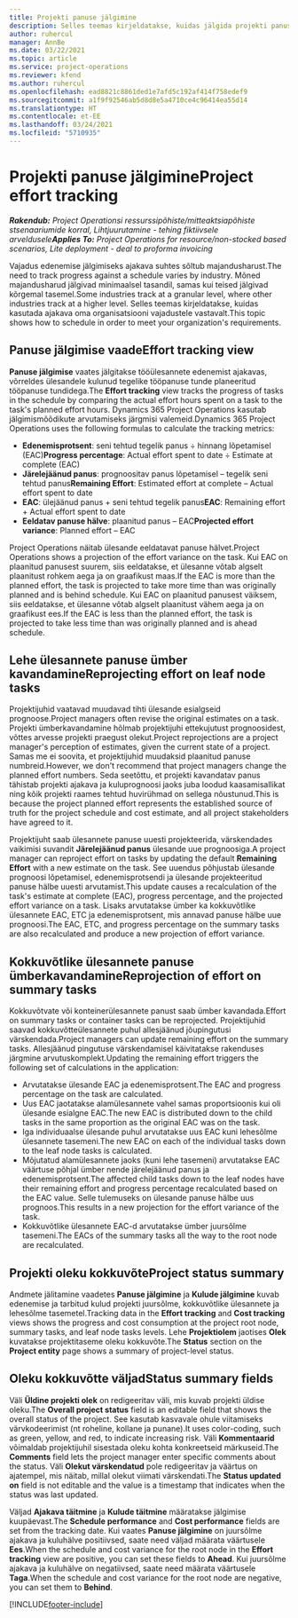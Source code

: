 ```yaml
---
title: Projekti panuse jälgimine
description: Selles teemas kirjeldatakse, kuidas jälgida projekti panust ja töö edenemist.
author: ruhercul
manager: AnnBe
ms.date: 03/22/2021
ms.topic: article
ms.service: project-operations
ms.reviewer: kfend
ms.author: ruhercul
ms.openlocfilehash: ead8821c8861ded1e7afd5c192af414f758edef9
ms.sourcegitcommit: a1f9f92546ab5d8d8e5a4710ce4c96414ea55d14
ms.translationtype: HT
ms.contentlocale: et-EE
ms.lasthandoff: 03/24/2021
ms.locfileid: "5710935"
---
```

# <a name="project-effort-tracking"></a><span data-ttu-id="bd124-103">Projekti panuse jälgimine</span><span class="sxs-lookup"><span data-stu-id="bd124-103">Project effort tracking</span></span>

<span data-ttu-id="bd124-104">_**Rakendub:** Project Operationsi ressurssipõhiste/mitteaktsiapõhiste stsenaariumide korral,  Lihtjuurutamine - tehing fiktiivsele arveldusele_</span><span class="sxs-lookup"><span data-stu-id="bd124-104">_**Applies To:** Project Operations for resource/non-stocked based scenarios, Lite deployment - deal to proforma invoicing_</span></span>

<span data-ttu-id="bd124-105">Vajadus edenemise jälgimiseks ajakava suhtes sõltub majandusharust.</span><span class="sxs-lookup"><span data-stu-id="bd124-105">The need to track progress against a schedule varies by industry.</span></span> <span data-ttu-id="bd124-106">Mõned majandusharud jälgivad minimaalsel tasandil, samas kui teised jälgivad kõrgemal tasemel.</span><span class="sxs-lookup"><span data-stu-id="bd124-106">Some industries track at a granular level, where other industries track at a higher level.</span></span> <span data-ttu-id="bd124-107">Selles teemas kirjeldatakse, kuidas kasutada ajakava oma organisatsiooni vajadustele vastavalt.</span><span class="sxs-lookup"><span data-stu-id="bd124-107">This topic shows how to schedule in order to meet your organization's requirements.</span></span>

## <a name="effort-tracking-view"></a><span data-ttu-id="bd124-108">Panuse jälgimise vaade</span><span class="sxs-lookup"><span data-stu-id="bd124-108">Effort tracking view</span></span>

<span data-ttu-id="bd124-109">**Panuse jälgimise** vaates jälgitakse tööülesannete edenemist ajakavas, võrreldes ülesandele kulunud tegelike tööpanuse tunde planeeritud tööpanuse tundidega.</span><span class="sxs-lookup"><span data-stu-id="bd124-109">The **Effort tracking** view tracks the progress of tasks in the schedule by comparing the actual effort hours spent on a task to the task's planned effort hours.</span></span> <span data-ttu-id="bd124-110">Dynamics 365 Project Operations kasutab jälgimismõõdikute arvutamiseks järgmisi valemeid.</span><span class="sxs-lookup"><span data-stu-id="bd124-110">Dynamics 365 Project Operations uses the following formulas to calculate the tracking metrics:</span></span>

- <span data-ttu-id="bd124-111">**Edenemisprotsent**: seni tehtud tegelik panus ÷ hinnang lõpetamisel (EAC)</span><span class="sxs-lookup"><span data-stu-id="bd124-111">**Progress percentage**: Actual effort spent to date ÷ Estimate at complete (EAC)</span></span> 
- <span data-ttu-id="bd124-112">**Järelejäänud panus**: prognoositav panus lõpetamisel – tegelik seni tehtud panus</span><span class="sxs-lookup"><span data-stu-id="bd124-112">**Remaining Effort**: Estimated effort at complete – Actual effort spent to date</span></span> 
- <span data-ttu-id="bd124-113">**EAC**: ülejäänud panus + seni tehtud tegelik panus</span><span class="sxs-lookup"><span data-stu-id="bd124-113">**EAC**: Remaining effort + Actual effort spent to date</span></span> 
- <span data-ttu-id="bd124-114">**Eeldatav panuse hälve**: plaanitud panus – EAC</span><span class="sxs-lookup"><span data-stu-id="bd124-114">**Projected effort variance**: Planned effort – EAC</span></span>

<span data-ttu-id="bd124-115">Project Operations näitab ülesande eeldatavat panuse hälvet.</span><span class="sxs-lookup"><span data-stu-id="bd124-115">Project Operations shows a projection of the effort variance on the task.</span></span> <span data-ttu-id="bd124-116">Kui EAC on plaanitud panusest suurem, siis eeldatakse, et ülesanne võtab algselt plaanitust rohkem aega ja on graafikust maas.</span><span class="sxs-lookup"><span data-stu-id="bd124-116">If the EAC is more than the planned effort, the task is projected to take more time than was originally planned and is behind schedule.</span></span> <span data-ttu-id="bd124-117">Kui EAC on plaanitud panusest väiksem, siis eeldatakse, et ülesanne võtab algselt plaanitust vähem aega ja on graafikust ees.</span><span class="sxs-lookup"><span data-stu-id="bd124-117">If the EAC is less than the planned effort, the task is projected to take less time than was originally planned and is ahead schedule.</span></span>

## <a name="reprojecting-effort-on-leaf-node-tasks"></a><span data-ttu-id="bd124-118">Lehe ülesannete panuse ümber kavandamine</span><span class="sxs-lookup"><span data-stu-id="bd124-118">Reprojecting effort on leaf node tasks</span></span>

<span data-ttu-id="bd124-119">Projektijuhid vaatavad muudavad tihti ülesande esialgseid prognoose.</span><span class="sxs-lookup"><span data-stu-id="bd124-119">Project managers often revise the original estimates on a task.</span></span> <span data-ttu-id="bd124-120">Projekti ümberkavandamine hõlmab projektijuhi ettekujutust prognoosidest, võttes arvesse projekti praegust olekut.</span><span class="sxs-lookup"><span data-stu-id="bd124-120">Project reprojections are a project manager's perception of estimates, given the current state of a project.</span></span> <span data-ttu-id="bd124-121">Samas me ei soovita, et projektijuhid muudaksid plaanitud panuse numbreid.</span><span class="sxs-lookup"><span data-stu-id="bd124-121">However, we don't recommend that project managers change the planned effort numbers.</span></span> <span data-ttu-id="bd124-122">Seda seetõttu, et projekti kavandatav panus tähistab projekti ajakava ja kuluprognoosi jaoks juba loodud kaasamisallikat ning kõik projekti raames tehtud huvirühmad on sellega nõustunud.</span><span class="sxs-lookup"><span data-stu-id="bd124-122">This is because the project planned effort represents the established source of truth for the project schedule and cost estimate, and all project stakeholders have agreed to it.</span></span>

<span data-ttu-id="bd124-123">Projektijuht saab ülesannete panuse uuesti projekteerida, värskendades vaikimisi suvandit **Järelejäänud panus** ülesande uue prognoosiga.</span><span class="sxs-lookup"><span data-stu-id="bd124-123">A project manager can reproject effort on tasks by updating the default **Remaining Effort** with a new estimate on the task.</span></span> <span data-ttu-id="bd124-124">See uuendus põhjustab ülesande prognoosi lõpetamisel, edenemisprotsendi ja ülesande projekteeritud panuse hälbe uuesti arvutamist.</span><span class="sxs-lookup"><span data-stu-id="bd124-124">This update causes a recalculation of the task's estimate at complete (EAC), progress percentage, and the projected effort variance on a task.</span></span> <span data-ttu-id="bd124-125">Lisaks arvutatakse ümber ka kokkuvõtlike ülesannete EAC, ETC ja edenemisprotsent, mis annavad panuse hälbe uue prognoosi.</span><span class="sxs-lookup"><span data-stu-id="bd124-125">The EAC, ETC, and progress percentage on the summary tasks are also recalculated and produce a new projection of effort variance.</span></span>

## <a name="reprojection-of-effort-on-summary-tasks"></a><span data-ttu-id="bd124-126">Kokkuvõtlike ülesannete panuse ümberkavandamine</span><span class="sxs-lookup"><span data-stu-id="bd124-126">Reprojection of effort on summary tasks</span></span>

<span data-ttu-id="bd124-127">Kokkuvõtvate või konteinerülesannete panust saab ümber kavandada.</span><span class="sxs-lookup"><span data-stu-id="bd124-127">Effort on summary tasks or container tasks can be reprojected.</span></span> <span data-ttu-id="bd124-128">Projektijuhid saavad kokkuvõtteülesannete puhul allesjäänud jõupingutusi värskendada.</span><span class="sxs-lookup"><span data-stu-id="bd124-128">Project managers can update remaining effort on the summary tasks.</span></span> <span data-ttu-id="bd124-129">Allesjäänud pingutuse värskendamisel käivitatakse rakenduses järgmine arvutuskomplekt.</span><span class="sxs-lookup"><span data-stu-id="bd124-129">Updating the remaining effort triggers the following set of calculations in the application:</span></span>

- <span data-ttu-id="bd124-130">Arvutatakse ülesande EAC ja edenemisprotsent.</span><span class="sxs-lookup"><span data-stu-id="bd124-130">The EAC and progress percentage on the task are calculated.</span></span>
- <span data-ttu-id="bd124-131">Uus EAC jaotatakse alamülesannete vahel samas proportsioonis kui oli ülesande esialgne EAC.</span><span class="sxs-lookup"><span data-stu-id="bd124-131">The new EAC is distributed down to the child tasks in the same proportion as the original EAC was on the task.</span></span>
- <span data-ttu-id="bd124-132">Iga individuaalse ülesande puhul arvutatakse uus EAC kuni lehesõlme ülesannete tasemeni.</span><span class="sxs-lookup"><span data-stu-id="bd124-132">The new EAC on each of the individual tasks down to the leaf node tasks is calculated.</span></span> 
- <span data-ttu-id="bd124-133">Mõjutatud alamülesannete jaoks (kuni lehe tasemeni) arvutatakse EAC väärtuse põhjal ümber nende järelejäänud panus ja edenemisprotsent.</span><span class="sxs-lookup"><span data-stu-id="bd124-133">The affected child tasks down to the leaf nodes have their remaining effort and progress percentage recalculated based on the EAC value.</span></span> <span data-ttu-id="bd124-134">Selle tulemuseks on ülesande panuse hälbe uus prognoos.</span><span class="sxs-lookup"><span data-stu-id="bd124-134">This results in a new projection for the effort variance of the task.</span></span> 
- <span data-ttu-id="bd124-135">Kokkuvõtlike ülesannete EAC-d arvutatakse ümber juursõlme tasemeni.</span><span class="sxs-lookup"><span data-stu-id="bd124-135">The EACs of the summary tasks all the way to the root node are recalculated.</span></span>


## <a name="project-status-summary"></a><span data-ttu-id="bd124-136">Projekti oleku kokkuvõte</span><span class="sxs-lookup"><span data-stu-id="bd124-136">Project status summary</span></span>

<span data-ttu-id="bd124-137">Andmete jälitamine vaadetes **Panuse jälgimine** ja **Kulude jälgimine** kuvab edenemise ja tarbitud kulud projekti juursõlme, kokkuvõtlike ülesannete ja lehesõlme tasemetel.</span><span class="sxs-lookup"><span data-stu-id="bd124-137">Tracking data in the **Effort tracking** and **Cost tracking** views shows the progress and cost consumption at the project root node, summary tasks, and leaf node tasks levels.</span></span> <span data-ttu-id="bd124-138">Lehe **Projektiolem** jaotises **Olek** kuvatakse projektitaseme oleku kokkuvõte.</span><span class="sxs-lookup"><span data-stu-id="bd124-138">The **Status** section on the **Project entity** page shows a summary of project-level status.</span></span>

## <a name="status-summary-fields"></a><span data-ttu-id="bd124-139">Oleku kokkuvõtte väljad</span><span class="sxs-lookup"><span data-stu-id="bd124-139">Status summary fields</span></span>

<span data-ttu-id="bd124-140">Väli **Üldine projekti olek** on redigeeritav väli, mis kuvab projekti üldise oleku.</span><span class="sxs-lookup"><span data-stu-id="bd124-140">The **Overall project status** field is an editable field that shows the overall status of the project.</span></span> <span data-ttu-id="bd124-141">See kasutab kasvavale ohule viitamiseks värvkodeerimist (nt roheline, kollane ja punane).</span><span class="sxs-lookup"><span data-stu-id="bd124-141">It uses color-coding, such as green, yellow, and red, to indicate increasing risk.</span></span> <span data-ttu-id="bd124-142">Väli **Kommentaarid** võimaldab projektijuhil sisestada oleku kohta konkreetseid märkuseid.</span><span class="sxs-lookup"><span data-stu-id="bd124-142">The **Comments** field lets the project manager enter specific comments about the status.</span></span> <span data-ttu-id="bd124-143">Väli **Olekut värskendatud** pole redigeeritav ja väärtus on ajatempel, mis näitab, millal olekut viimati värskendati.</span><span class="sxs-lookup"><span data-stu-id="bd124-143">The **Status updated on** field is not editable and the value is a timestamp that indicates when the status was last updated.</span></span>

<span data-ttu-id="bd124-144">Väljad **Ajakava täitmine** ja **Kulude täitmine** määratakse jälgimise kuupäevast.</span><span class="sxs-lookup"><span data-stu-id="bd124-144">The **Schedule performance** and **Cost performance** fields are set from the tracking date.</span></span> <span data-ttu-id="bd124-145">Kui vaates **Panuse jälgimine** on juursõlme ajakava ja kuluhälve positiivsed, saate need väljad määrata väärtusele **Ees**.</span><span class="sxs-lookup"><span data-stu-id="bd124-145">When the schedule and cost variance for the root node in the **Effort tracking** view are positive, you can set these fields to **Ahead**.</span></span> <span data-ttu-id="bd124-146">Kui juursõlme ajakava ja kuluhälve on negatiivsed, saate need määrata väärtusele **Taga**.</span><span class="sxs-lookup"><span data-stu-id="bd124-146">When the schedule and cost variance for the root node are negative, you can set them to **Behind**.</span></span>


[!INCLUDE[footer-include](../includes/footer-banner.md)]
